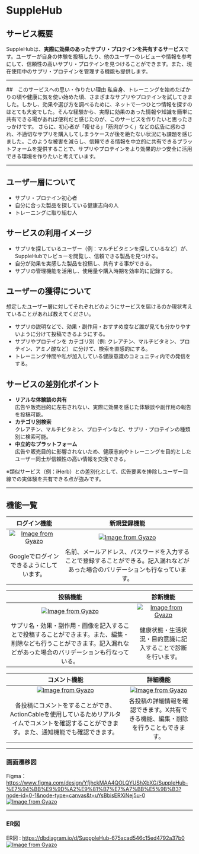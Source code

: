 # SuppleHub
## サービス概要
SuppleHubは、**実際に効果のあったサプリ・プロテインを共有するサービス**です。ユーザーが自身の体験を投稿したり、他のユーザーのレビューや情報を参考にして、信頼性の高いサプリ・プロテインを見つけることができます。また、現在使用中のサプリ・プロテインを管理する機能も提供します。

---

##　このサービスへの思い・作りたい理由
私自身、トレーニングを始めたばかりの頃や健康に気を使い始めた頃、さまざまなサプリやプロテインを試してきました。しかし、効果や選び方を調べるために、ネットで一つひとつ情報を探すのはとても大変でした。そんな経験から、実際に効果のあった情報や知識を簡単に共有できる場があれば便利だと感じたのが、このサービスを作りたいと思ったきっかけです。
さらに、初心者が「痩せる」「筋肉がつく」などの広告に惑わされ、不適切なサプリを購入してしまうケースが後を絶たない状況にも課題を感じました。このような被害を減らし、信頼できる情報を中立的に共有できるプラットフォームを提供することで、サプリやプロテインをより効果的かつ安全に活用できる環境を作りたいと考えています。

---

## ユーザー層について
- サプリ・プロテイン初心者
- 自分に合った製品を探している健康志向の人
- トレーニングに取り組む人

## サービスの利用イメージ
- サプリを探しているユーザー（例：マルチビタミンを探しているなど）が、SuppleHubでレビューを閲覧し、信頼できる製品を見つける。  
- 自分が効果を実感した製品を投稿し、共有する事ができる。  
- サプリの管理機能を活用し、使用量や購入時期を効率的に記録する。

## ユーザーの獲得について
想定したユーザー層に対してそれぞれどのようにサービスを届けるのか現状考えていることがあれば教えてください。
- サプリの説明などで、効果・副作用・おすすめ度など誰が見ても分かりやすいように分けて投稿できるようにする。
- サプリやプロテインを カテゴリ別（例: クレアチン、マルチビタミン、プロテイン、アミノ酸など） に分けて、検索を直感的にする。
- トレーニング仲間や私が加入している健康意識のコミュニティ内での発信をする。

## サービスの差別化ポイント
- **リアルな体験談の共有**  
  広告や販売目的に左右されない、実際に効果を感じた体験談や副作用の報告を投稿可能。
- **カテゴリ別検索**  
  クレアチン、マルチビタミン、プロテインなど、サプリ・プロテインの種類別に検索可能。
- **中立的なプラットフォーム**  
  広告や販売目的に影響されないため、健康志向やトレーニングを目的としたユーザー同士が信頼性の高い情報を交換できる。

※類似サービス（例：iHerb）との差別化として、広告要素を排除しユーザー目線での実体験を共有できる点が強みです。

---

## 機能一覧
| ログイン機能 | 新規登録機能 |
|:-:|:-:|
| [![Image from Gyazo](https://i.gyazo.com/f212ec5dcd1c2c22f35712fc4d412637.gif)](https://gyazo.com/f212ec5dcd1c2c22f35712fc4d412637) | [![Image from Gyazo](https://i.gyazo.com/9e7878f8ee6569f28ec81eb2ce2a0f39.gif)](https://gyazo.com/9e7878f8ee6569f28ec81eb2ce2a0f39) |
| Googleでログインできるようにしています。 | 名前、メールアドレス、パスワードを入力することで登録することができる。記入漏れなどがあった場合のバリデーションも行なっています。 |

| 投稿機能 | 診断機能 |
|:-:|:-:|
| [![Image from Gyazo](https://i.gyazo.com/357ff05c76d4f7423b6e7a17d1d476c4.gif)](https://gyazo.com/357ff05c76d4f7423b6e7a17d1d476c4) | [![Image from Gyazo](https://i.gyazo.com/85ae214034337392030b94042da6a522.gif)](https://gyazo.com/85ae214034337392030b94042da6a522) |
| サプリ名・効果・副作用・画像を記入することで投稿することができます。また、編集・削除なども行うことができます。記入漏れなどがあった場合のバリデーションも行なっている。 | 健康状態・生活状況・目的意識に記入することで診断を行います。 |

| コメント機能 | 詳細機能 |
|:-:|:-:|
| [![Image from Gyazo](https://i.gyazo.com/4533b7dcf5ed2c5617cb4140c55bcd27.gif)](https://gyazo.com/4533b7dcf5ed2c5617cb4140c55bcd27) | [![Image from Gyazo](https://i.gyazo.com/85ae214034337392030b94042da6a522.gif)](https://gyazo.com/85ae214034337392030b94042da6a522) |
| 各投稿にコメントをすることができ、ActionCableを使用しているためリアルタイムでコメントを確認することができます。また、通知機能でも確認できます。 | 各投稿の詳細情報を確認できます。X共有できる機能、編集・削除を行うこともできます。 |


---

### 画面遷移図
Figma：https://www.figma.com/design/YfjhckMAA4QOLQYUShXbXG/SuppleHub-%E7%94%BB%E9%9D%A2%E9%81%B7%E7%A7%BB%E5%9B%B3?node-id=0-1&node-type=canvas&t=uYsBbisERXiNej5u-0
[![Image from Gyazo](https://i.gyazo.com/5822607de891c2b555b5c6b5e1e8d111.png)](https://gyazo.com/5822607de891c2b555b5c6b5e1e8d111)

---

### ER図
ER図 : https://dbdiagram.io/d/SupppleHub-675acad546c15ed4792a37b0
[![Image from Gyazo](https://i.gyazo.com/d8793632d928a459f6302b249cb9b10c.png)](https://gyazo.com/d8793632d928a459f6302b249cb9b10c)